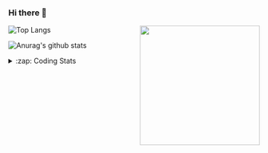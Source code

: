 ### Hi there 👋

<!--
**tao8687/tao8687** is a ✨ _special_ ✨ repository because its `README.md` (this file) appears on your GitHub profile.

Here are some ideas to get you started:

- 🔭 I’m currently working on ...
- 🌱 I’m currently learning ...
- 👯 I’m looking to collaborate on ...
- 🤔 I’m looking for help with ...
- 💬 Ask me about ...
- 📫 How to reach me: ...
- 😄 Pronouns: ...
- ⚡ Fun fact: ...
-->

<img align='right' src="https://media.giphy.com/media/M9gbBd9nbDrOTu1Mqx/giphy.gif" width="240">

  
![Top Langs](https://github-readme-stats.vercel.app/api/top-langs/?username=tao8687&layout=compact&title_color=23238E&text_color=A67D3D)

![Anurag's github stats](https://github-readme-stats.vercel.app/api?username=tao8687&show_icons=true&&text_color=A67D3D&title_color=23238E&show_icons=false&count_private=true&hide=stars)

<details>
  <summary>:zap: Coding Stats</summary>
  <br>
    
<!--START_SECTION:waka-->

```text
From: 10 February 2023 - To: 17 February 2023

C++          2 hrs 32 mins   ███████▒░░░░░░░░░░░░░░░░░   29.11 %
Makefile     1 hr 56 mins    █████▓░░░░░░░░░░░░░░░░░░░   22.21 %
C            1 hr 43 mins    █████░░░░░░░░░░░░░░░░░░░░   19.74 %
Other        52 mins         ██▓░░░░░░░░░░░░░░░░░░░░░░   10.10 %
```

<!--END_SECTION:waka-->
</details>
